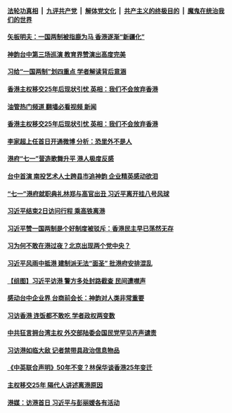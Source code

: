 ####  [法轮功真相](../../../../basic/blob/master/README.md?t=07031231) &nbsp;|&nbsp; [九评共产党](../../../../9ping.md/blob/master/README.md?t=07031231) &nbsp;|&nbsp; [解体党文化](../../../../jtdwh.md/blob/master/README.md?t=07031231)  &nbsp;|&nbsp; [共产主义的终极目的](../../../../gczydzjmd.md/blob/master/README.md?t=07031231) &nbsp;|&nbsp; [魔鬼在统治我们的世界](../../../../mgztzwmdsj.md/blob/master/README.md?t=07031231) 

#### [矢板明夫：一国两制被指鹿为马 香港逐渐“新疆化”](../pages/soh55/634055.md?t=07031231) 
#### [神韵台中第三场巡演 教育界赞演出高度完美](../pages/soh55/634058.md?t=07031231) 
#### [习给“一国两制”划四重点 学者解读背后意涵](../pages/soh55/633965.md?t=07031231) 
#### [香港主权移交25年后现状引忧 英相：我们不会放弃香港](../pages/soh55/633683.md?t=07031231) 
#### [油管热门频道 翻墙必看视频 新闻](http://45.76.130.85:81/youtube.html?07031231)
#### [香港主权移交25年后现状引忧 英相：我们不会放弃香港](../pages/soh55/633683.md?t=07031231) 
#### [李家超上任首日开通微博 分析：恐里外不是人](../pages/soh55/633797.md?t=07031231) 
#### [港府“七一”营造歌舞升平 港人极度反感](../pages/soh55/633773.md?t=07031231) 
#### [台中首演 南投艺术人士跨县市追神韵 企业精英感动欲泪](../pages/soh55/633779.md?t=07031231) 
#### [“七一”港府就职典礼林郑与高官出丑 习近平离开挂八号风球](../pages/soh55/633734.md?t=07031231) 
#### [习近平结束2日访问行程 乘高铁离港](../pages/soh55/633566.md?t=07031231) 
#### [习近平赞一国两制是个好制度被驳斥：香港民主早已荡然无存](../pages/soh55/633521.md?t=07031231) 
#### [习为何不敢在港过夜？北京出现两个党中央？](../pages/soh55/633428.md?t=07031231) 
#### [习近平风雨中抵港 建制派无法“面圣” 批港府安排混乱](../pages/soh55/633470.md?t=07031231) 
#### [【组图】习近平访港 警方多处封路截查 民间遭噤声 ](../pages/soh55/633461.md?t=07031231) 
#### [感动台中企业界 台商前会长：神韵对人类非常重要](../pages/soh55/633440.md?t=07031231) 
#### [习访香港 连饭都不敢吃 学者政权两变数](../pages/soh55/633338.md?t=07031231) 
#### [中共狂言拥台湾主权 外交部陆委会国民党罕见齐声谴责](../pages/soh55/633344.md?t=07031231) 
#### [习访港如临大敌 记者禁带具政治信息物品 ](../pages/soh55/633350.md?t=07031231) 
#### [《中英联合声明》50年不变？林保华谈香港25年变迁](../pages/soh55/633260.md?t=07031231) 
#### [主权移交25年 隔代人讲述离港原因 ](../pages/soh55/633029.md?t=07031231) 
#### [港媒：访港首日 习近平与彭丽媛各有活动](../pages/soh55/632993.md?t=07031231) 
<img src='http://gfw-breaker.win/goodnews/indexes/soh55.md' width='0px' height='0px'/>
